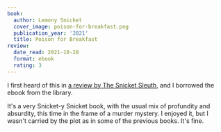 ```yaml
---
book:
  author: Lemony Snicket
  cover_image: poison-for-breakfast.png
  publication_year: '2021'
  title: Poison for Breakfast
review:
  date_read: 2021-10-28
  format: ebook
  rating: 3
---
```


I first heard of this in [a review by The Snicket Sleuth](https://snicketsleuth.tumblr.com/post/661507207111819264/the-sleuth-reviews-poison-for-breakfast), and I borrowed the ebook from the library.

It's a very Snicket-y Snicket book, with the usual mix of profundity and absurdity, this time in the frame of a murder mystery.
I enjoyed it, but I wasn't carried by the plot as in some of the previous books.
It's fine.
